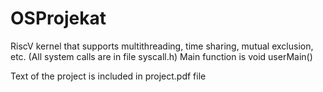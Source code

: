 # OSProjekat
RiscV kernel that supports multithreading, time sharing, mutual exclusion, etc. (All system calls are in file syscall.h)
Main function is void userMain()

Text of the project is included in project.pdf file
